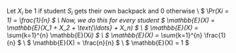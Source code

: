 Let $X_i$ be 1 if student $S_i$ gets their own backpack and 0 otherwise \\
$ \Pr(X*i = 1) = \frac{1}{n} $ \\
Now, we do this for every student
$ \mathbb{E}(X) = \mathbb{E}(X_1 + X_2 + \text{\ldots} + X_n) $ \\
$ \mathbb{E}(X) = \sum*{k=1}^{n} \mathbb{E}(X*i) $ \\
$ \mathbb{E}(X) = \sum*{k=1}^{n} \frac{1}{n} $ \\
$ \mathbb{E}(X) = \frac{n}{n} $ \\
$ \mathbb{E}(X) = 1 $
